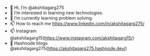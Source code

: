 - 👋 Hi, I’m @akshitagarg275
- 👀 I’m interested in learning new technologies.
- 🌱 I’m currently learning problem solving.
- 📫 How to reach me https://www.linkedin.com/in/akshitagarg275/
- 📫 Instagram @akshitagarg15(https://www.instagram.com/akshitagarg15/)
- 📑 Hashnode blogs @akshitagarg275(https://akshitagarg275.hashnode.dev/)

<!---
akshitagarg275/akshitagarg275 is a ✨ special ✨ repository because its `README.md` (this file) appears on your GitHub profile.
You can click the Preview link to take a look at your changes.
--->
